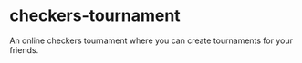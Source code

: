 # checkers-tournament
An online checkers tournament where you can create tournaments for your friends.
